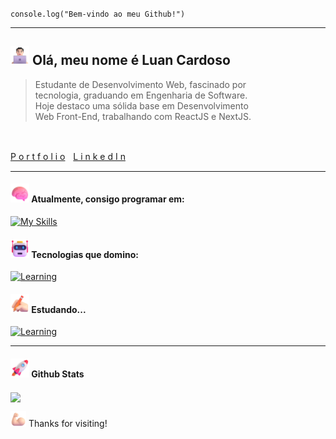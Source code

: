 <code>console.log("Bem-vindo ao meu Github!")</code>
<hr>

## <img src="assets/Man Technologist Light Skin Tone.png" width="30"> Olá, meu nome é Luan Cardoso

> Estudante de Desenvolvimento Web, fascinado por <br/>
> tecnologia, graduando em Engenharia de Software.<br/>
> Hoje destaco uma sólida base em Desenvolvimento <br/>
> Web Front-End, trabalhando com ReactJS e NextJS.
> 
<br/>

[P o r t f o l i o](https://luancardoso.vercel.app/)ㅤ[L i n k e d I n](https://www.linkedin.com/in/luanc-santos/)

<hr/>

#### <img src="assets/Brain.png" width="30"> Atualmente, consigo programar em:
[![My Skills](https://skillicons.dev/icons?i=javascript,typescript)](https://skillicons.dev)
#### <img src="assets/Robot.png" width="30"> Tecnologias que domino:
[![Learning](https://skillicons.dev/icons?i=react,nextjs,materialui,tailwind&theme=dark)](https://skillicons.dev)

#### <img src="assets/Writing Hand Light Skin Tone.png" width="30"> Estudando...
[![Learning](https://skillicons.dev/icons?i=nodejs,expressjs&theme=dark)](https://skillicons.dev)

<hr/>

#### <img src="assets/Rocket.png" width="30"> Github Stats 
<img align="center" src="https://github-readme-stats.vercel.app/api/top-langs/?username=luan-cardoso&title_color=43ffaf&text_color=e5f7ef&icon_color=526777&hide_border=true&bg_color=262a33&langs_count=3" />

<br/>

<img src="assets/Flexed Biceps Light Skin Tone.png" alt="Advance" width="25"> Thanks for visiting!
